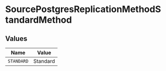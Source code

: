 # SourcePostgresReplicationMethodStandardMethod


## Values

| Name       | Value      |
| ---------- | ---------- |
| `STANDARD` | Standard   |